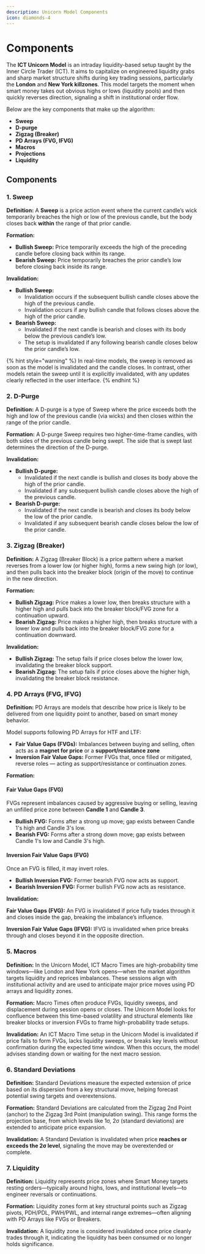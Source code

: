 ```yaml
---
description: Unicorn Model Components
icon: diamonds-4
---
```


# Components

The **ICT Unicorn Model** is an intraday liquidity-based setup taught by the Inner Circle Trader (ICT). It aims to capitalize on engineered liquidity grabs and sharp market structure shifts during key trading sessions, particularly the **London** and **New York killzones**. This model targets the moment when smart money takes out obvious highs or lows (liquidity pools) and then quickly reverses direction, signaling a shift in institutional order flow.

Below are the key components that make up the algorithm:

* **Sweep**
* **D-purge**
* **Zigzag (Breaker)**
* **PD Arrays (FVG, IFVG)**
* **Macros**
* **Projections**
* **Liquidity**

## **Components**

### **1. Sweep**

**Definition:** A **Sweep** is a price action event where the current candle’s wick temporarily breaches the high or low of the previous candle, but the body closes back **within** the range of that prior candle.

**Formation:**

* **Bullish Sweep:** Price temporarily exceeds the high of the preceding candle before closing back within its range.
* **Bearish Sweep:** Price temporarily breaches the prior candle’s low before closing back inside its range.

**Invalidation:**

* **Bullish Sweep:**
  * Invalidation occurs if the subsequent bullish candle closes above the high of the previous candle.
  * Invalidation occurs if any bullish candle that follows closes above the high of the prior candle.
* **Bearish Sweep:**
  * Invalidated if the next candle is bearish and closes with its body below the previous candle’s low.
  * The setup is invalidated if any following bearish candle closes below the prior candle’s low.

{% hint style="warning" %}
In real-time models, the sweep is removed as soon as the model is invalidated and the candle closes. In contrast, other models retain the sweep until it is explicitly invalidated, with any updates clearly reflected in the user interface.
{% endhint %}

### **2. D-Purge**

**Definition:** A D-purge is a type of Sweep where the price exceeds both the high and low of the previous candle (via wicks) and then closes within the range of the prior candle.

**Formation:** A D-purge Sweep requires two higher-time-frame candles, with both sides of the previous candle being swept. The side that is swept last determines the direction of the D-purge.

**Invalidation:**

* **Bullish D-purge:**
  * Invalidated if the next candle is bullish and closes its body above the high of the prior candle.
  * Invalidated if any subsequent bullish candle closes above the high of the previous candle.
* **Bearish D-purge:**
  * Invalidated if the next candle is bearish and closes its body below the low of the prior candle.
  * Invalidated if any subsequent bearish candle closes below the low of the prior candle.

### **3. Zigzag (Breaker)**

**Definition:** A Zigzag (Breaker Block) is a price pattern where a market reverses from a lower low (or higher high), forms a new swing high (or low), and then pulls back into the breaker block (origin of the move) to continue in the new direction.

**Formation:**

* **Bullish Zigzag:** Price makes a lower low, then breaks structure with a higher high and pulls back into the breaker block/FVG zone for a continuation upward.
* **Bearish Zigzag:** Price makes a higher high, then breaks structure with a lower low and pulls back into the breaker block/FVG zone for a continuation downward.

**Invalidation:**

* **Bullish Zigzag:** The setup fails if price closes below the lower low, invalidating the breaker block support.
* **Bearish Zigzag:** The setup fails if price closes above the higher high, invalidating the breaker block resistance.

### **4. PD Arrays (FVG, IFVG)**

**Definition:** PD Arrays are models that describe how price is likely to be delivered from one liquidity point to another, based on smart money behavior.&#x20;

Model supports following PD Arrays for HTF and LTF:

* **Fair Value Gaps (FVGs):** Imbalances between buying and selling, often acts as a **magnet for price** or a **support/resistance zone**
* **Inversion Fair Value Gaps:** Former FVGs that, once filled or mitigated, reverse roles — acting as support/resistance or continuation zones.

**Formation:**&#x20;

#### Fair Value Gaps (FVG)

FVGs represent imbalances caused by aggressive buying or selling, leaving an unfilled price zone between **Candle 1** and **Candle 3**.

* **Bullish FVG:** Forms after a strong up move; gap exists between Candle 1's high and Candle 3's low.
* **Bearish FVG:** Forms after a strong down move; gap exists between Candle 1's low and Candle 3's high.

#### Inversion Fair Value Gaps (FVG)

Once an FVG is filled, it may invert roles.

* **Bullish Inversion FVG:** Former bearish FVG now acts as support.
* **Bearish Inversion FVG:** Former bullish FVG now acts as resistance.

**Invalidation:**

**Fair Value Gaps (FVG):** An FVG is invalidated if price fully trades through it and closes inside the gap, breaking the imbalance’s influence.

**Inversion Fair Value Gaps (IFVG):** IFVG is invalidated when price breaks through and closes beyond it in the opposite direction.

### **5. Macros**

**Definition:** In the Unicorn Model, ICT Macro Times are high-probability time windows—like London and New York opens—when the market algorithm targets liquidity and reprices imbalances. These sessions align with institutional activity and are used to anticipate major price moves using PD arrays and liquidity zones.

**Formation:** Macro Times often produce FVGs, liquidity sweeps, and displacement during session opens or closes. The Unicorn Model looks for confluence between this time-based volatility and structural elements like breaker blocks or inversion FVGs to frame high-probability trade setups.

**Invalidation:** An ICT Macro Time setup in the Unicorn Model is invalidated if price fails to form FVGs, lacks liquidity sweeps, or breaks key levels without confirmation during the expected time window. When this occurs, the model advises standing down or waiting for the next macro session.

### **6. Standard Deviations**

**Definition:** Standard Deviations measure the expected extension of price based on its dispersion from a key structural move, helping forecast potential swing targets and overextensions.

**Formation:** Standard Deviations are calculated from the Zigzag 2nd Point (anchor) to the Zigzag 3rd Point (manipulation swing). This range forms the projection base, from which levels like 1σ, 2σ (standard deviations) are extended to anticipate price expansion.

**Invalidation:** A Standard Deviation is invalidated when price **reaches or exceeds the 2σ level**, signaling the move may be overextended or complete.

### **7. Liquidity**

**Definition:** Liquidity represents price zones where Smart Money targets resting orders—typically around highs, lows, and institutional levels—to engineer reversals or continuations.

**Formation:** Liquidity zones form at key structural points such as Zigzag pivots, PDH/PDL, PWH/PWL, and internal range extremes—often aligning with PD Arrays like FVGs or Breakers.

**Invalidation:** A liquidity zone is considered invalidated once price cleanly trades through it, indicating the liquidity has been consumed or no longer holds significance.
